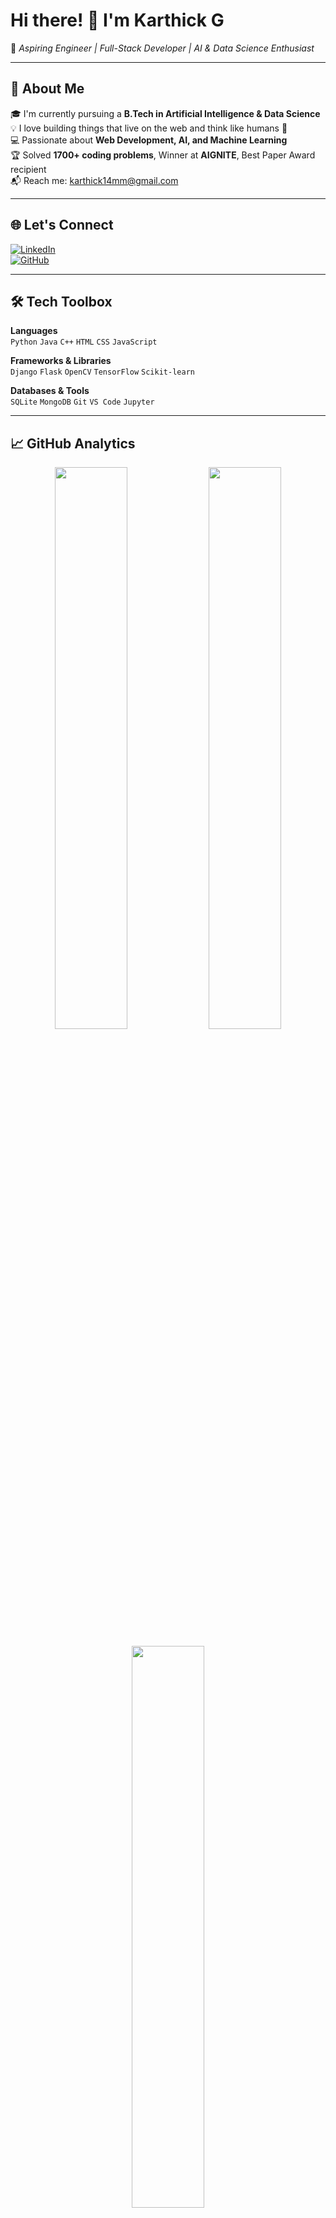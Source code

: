 # Hi there! 👋 I'm Karthick G

🚀 *Aspiring Engineer | Full-Stack Developer | AI & Data Science Enthusiast*

---

## 🌟 About Me

🎓 I'm currently pursuing a **B.Tech in Artificial Intelligence & Data Science**  
💡 I love building things that live on the web and think like humans 🤖  
💻 Passionate about **Web Development, AI, and Machine Learning**  
🏆 Solved **1700+ coding problems**, Winner at **AIGNITE**, Best Paper Award recipient  
📬 Reach me: [karthick14mm@gmail.com](mailto:karthick14mm@gmail.com)

---

## 🌐 Let's Connect

[![LinkedIn](https://img.shields.io/badge/LinkedIn-KarthickG-blue?style=for-the-badge&logo=linkedin)](https://www.linkedin.com/in/your-link/)  
[![GitHub](https://img.shields.io/badge/GitHub-CodeWith--Karthick-black?style=for-the-badge&logo=github)](https://github.com/CodeWith-Karthick)

---

## 🛠️ Tech Toolbox

**Languages**  
`Python` `Java` `C++` `HTML` `CSS` `JavaScript`

**Frameworks & Libraries**  
`Django` `Flask` `OpenCV` `TensorFlow` `Scikit-learn`

**Databases & Tools**  
`SQLite` `MongoDB` `Git` `VS Code` `Jupyter`  

---

## 📈 GitHub Analytics

<p align="center">
  <img src="https://github-readme-stats.vercel.app/api?username=CodeWith-Karthick&show_icons=true&theme=radical" width="48%" />
  <img src="https://streak-stats.demolab.com/?user=CodeWith-Karthick&theme=radical" width="48%" />
</p>

<p align="center">
  <img src="https://github-readme-stats.vercel.app/api/top-langs/?username=CodeWith-Karthick&layout=compact&theme=radical" width="48%" />
</p>

---

## 💬 Quote I Live By

> “**Code. Create. Innovate.**” 🚀  
> _Because ideas are cheap — execution is everything._

---

📌 *Let’s build something amazing together!*
